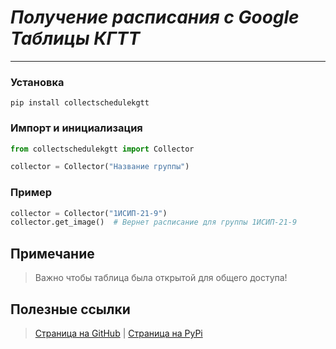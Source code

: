 # ***Получение расписания с Google Таблицы КГТТ***
____
### Установка
```
pip install collectschedulekgtt
```
### Импорт и инициализация
```python
from collectschedulekgtt import Collector

collector = Collector("Название группы")
```
### Пример

```python
collector = Collector("1ИСИП-21-9")
collector.get_image()  # Вернет расписание для группы 1ИСИП-21-9
```
## Примечание
>Важно чтобы таблица была открытой для общего доступа!
## Полезные ссылки
>[Страница на GitHub](https://github.com/DaniEruDai/collectschedulekgtt)
> | [Страница на PyPi](https://pypi.org/project/collectschedulekgtt)


